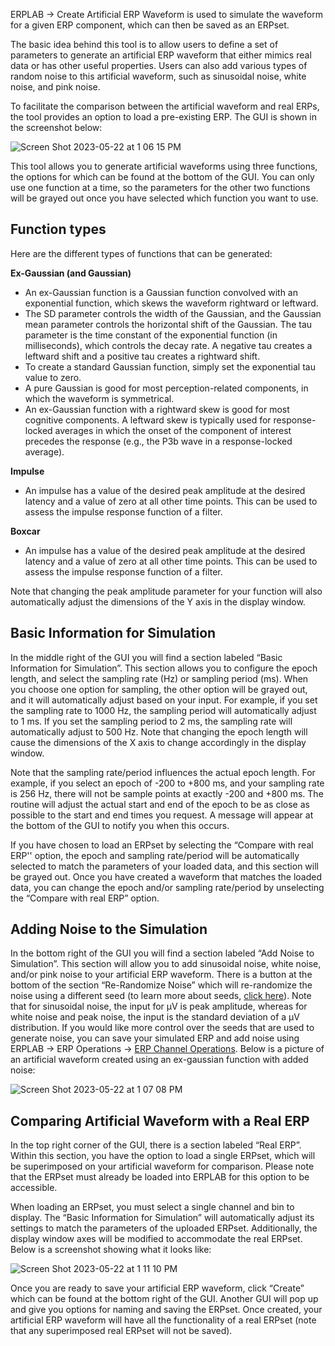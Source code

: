ERPLAB -> Create Artificial ERP Waveform is used to simulate the waveform for a given ERP component, which can then be saved as an ERPset. 

The basic idea behind this tool is to allow users to define a set of parameters to generate an artificial ERP waveform that either mimics real data or has other useful properties. Users can also  add various types of random noise to this artificial waveform, such as sinusoidal noise, white noise, and pink noise. 

To facilitate the comparison between the artificial waveform and real ERPs, the tool provides an option to load a pre-existing ERP. The GUI is shown in the screenshot below: 

![Screen Shot 2023-05-22 at 1 06 15 PM](https://github.com/lucklab/erplab/assets/97117923/6cfd6032-e521-44e6-afab-28ed976e419d)

This tool allows you to generate artificial waveforms using three functions, the options for which can be found at the bottom of the GUI. You can only use one function at a time, so the parameters for the other two functions will be grayed out once you have selected which function you want to use. 

## Function types

Here are the different types of functions that can be generated:

**Ex-Gaussian (and Gaussian)**
- An ex-Gaussian function is a Gaussian function convolved with an exponential function, which skews the waveform rightward or leftward.
- The SD parameter controls the width of the Gaussian, and the Gaussian mean parameter controls the horizontal shift of the Gaussian. The tau parameter is the time constant of the exponential function (in milliseconds), which controls the decay rate. A negative tau creates a leftward shift and a positive tau creates a rightward shift.
- To create a standard Gaussian function, simply set the exponential tau value to zero.
- A pure Gaussian is good for most perception-related components, in which the waveform is symmetrical.
- An ex-Gaussian function with a rightward skew is good for most cognitive components. A leftward skew is typically used for response-locked averages in which the onset of the component of interest precedes the response (e.g., the P3b wave in a response-locked average).

**Impulse**
- An impulse has a value of the desired peak amplitude at the desired latency and a value of zero at all other time points. This can be used to assess the impulse response function of a filter.

**Boxcar**
- An impulse has a value of the desired peak amplitude at the desired latency and a value of zero at all other time points. This can be used to assess the impulse response function of a filter.

Note that changing the peak amplitude parameter for your function will also automatically adjust the dimensions of the Y axis in the display window.

## Basic Information for Simulation
In the middle right of the GUI you will find a section labeled “Basic Information for Simulation”. This section allows you to configure the epoch length, and select the sampling rate (Hz) or sampling period (ms). When you choose one option for sampling, the other option will be grayed out, and it will automatically adjust based on your input. For example, if you set the sampling rate to 1000 Hz, the sampling period will automatically adjust to 1 ms. If you set the sampling period to 2 ms, the sampling rate will automatically adjust to 500 Hz. Note that changing the epoch length will cause the dimensions of the X axis to change accordingly in the display window.  

Note that the sampling rate/period influences the actual epoch length. For example, if you select an epoch of -200 to +800 ms, and your sampling rate is 256 Hz, there will not be sample points at exactly -200 and +800 ms. The routine will adjust the actual start and end of the epoch to be as close as possible to the start and end times you request. A message will appear at the bottom of the GUI to notify you when this occurs.

If you have chosen to load an ERPset by selecting the “Compare with real ERP'' option, the epoch and sampling rate/period will be automatically selected to match the parameters of your loaded data, and this section will be grayed out. Once you have created a waveform that matches the loaded data, you can change the epoch and/or sampling rate/period by unselecting the “Compare with real ERP” option.

## Adding Noise to the Simulation
In the bottom right of the GUI you will find a section labeled “Add Noise to Simulation”. This section will allow you to add sinusoidal noise, white noise, and/or pink noise to your artificial ERP waveform. There is a button at the bottom of the section “Re-Randomize Noise” which will re-randomize the noise using a different seed (to learn more about seeds, [click here](https://github.com/lucklab/erplab/wiki/Using-Seeds-to-Control-Randomization-in-ERPLAB)). Note that for sinusoidal noise, the input for µV is peak amplitude, whereas for white noise and peak noise, the input is the standard deviation of a µV distribution. If you would like more control over the seeds that are used to generate noise, you can save your simulated ERP and add noise using ERPLAB -> ERP Operations -> [ERP Channel Operations](https://github.com/lucklab/erplab/assets/97117923/a80f7e2d-f205-48ea-bb19-bf7469643f95). Below is a picture of an artificial waveform created using an ex-gaussian function with added noise:

![Screen Shot 2023-05-22 at 1 07 08 PM](https://github.com/lucklab/erplab/assets/97117923/a7d849ef-24f1-45e4-afe1-b3725f39a867)

## Comparing Artificial Waveform with a Real ERP
In the top right corner of the GUI, there is a section labeled “Real ERP”. Within this section, you have the option to load a single ERPset, which will be superimposed on your artificial waveform for comparison. Please note that the ERPset must already be loaded into ERPLAB for this option to be accessible.

When loading an ERPset, you must select a single channel and bin to display. The “Basic Information for Simulation” will automatically adjust its settings to match the parameters of the uploaded ERPset. Additionally, the display window axes will be modified to accommodate the real ERPset. Below is a screenshot showing what it looks like:

![Screen Shot 2023-05-22 at 1 11 10 PM](https://github.com/lucklab/erplab/assets/97117923/6d648ea4-71f2-4eec-ae2b-f2188510a840)

Once you are ready to save your artificial ERP waveform, click “Create” which can be found at the bottom right of the GUI. Another GUI will pop up and give you options for naming and saving the ERPset. Once created, your artificial ERP waveform will have all the functionality of a real ERPset (note that any superimposed real ERPset will not be saved). 





